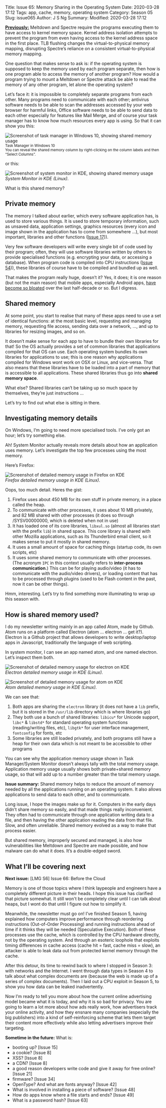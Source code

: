 Title: Issue 65: Memory Sharing in the Operating System
Date: 2020-03-28 17:12
Tags: app, cache, memory, operating system
Category: Season 05
Slug: issue065
Author: J S Ng
Summary: 
Modified: 2020-03-28 17:12

[**Previously:**](https://buttondown.email/laymansguide/archive/) Meltdown and Spectre require the programs executing them to have access to kernel memory space. Kernel address isolation attempts to prevent the program from even having access to the kernel address space in the first place. TLB flushing changes the virtual-to-physical memory mapping, disrupting Spectre’s reliance on a consistent virtual-to-physical memory mapping.

One question that makes sense to ask is: if the operating system is supposed to keep the memory used by each program separate, then how is one program able to access the memory of another program? How would a program trying to mount a Meltdown or Spectre attack be able to read the memory of any other program, let alone the operating system?

Let’s face it: it is impossible to completely separate programs from each other. Many programs need to communicate with each other; antivirus software needs to be able to scan the addresses accessed by your web browser for harmful links, Office software needs to be able to send data to each other especially for features like Mail Merge, and of course your task manager has to know how much resources every app is using. So that it can show you this:

![Screenshot of task manager in Windows 10, showing shared memory usage]({attach}/season05/issue065/issue065_01.png)<br />
<small>Task Manager in Windows 10<br />
You can reveal the shared memory column by right-clicking on the column labels and then “Select Columns”.</small>

or this:

![Screenshot of system monitor in KDE, showing shared memory usage]({attach}/season05/issue065/issue065_02.png)  
*System Monitor in KDE (Linux).*    

What is this shared memory?

## Private memory

The memory I talked about earlier, which every software application has, is used to store various things. It is used to store temporary information, such as unsaved data, application settings, graphics resources (every icon and image shown in the application has to come from somewhere …), but most important, libraries and other functions ([Issue 17]({filename}/season02/issue017/issue017.md))).

Very few software developers will write every single bit of code used by their program; often, they will use software libraries written by others to provide specialised functions (e.g. encrypting your data, or accessing a database). When program code is compiled into CPU instructions ([Issue 54]({filename}/season05/issue054/issue054.md))), these libraries of course have to be compiled and bundled up as well.

That makes the program really huge, doesn’t it? Yes, it does; it is one reason (but not the main reason) that mobile apps, especially Android apps, [have become so bloated](https://trevore.com/post/app-sizes-are-out-of-control/) over the last half-decade or so. But I digress.

## Shared memory

At some point, you start to realise that many of these apps need to use a set of identical functions: at the most basic level, requesting and managing memory, requesting file access, sending data over a network, …, and up to libraries for resizing images, and so on.

It doesn’t make sense for each app to have to bundle their own libraries for that! So the OS actually provides a set of common libraries that applications compiled for that OS can use. Each operating system bundles its own libraries for applications to use; this is one reason why applications compiled for Windows wont work on OSX or Linux, and vice-versa. That also means that these libraries have to be loaded into a part of memory that is accessible to all applications. These shared libraries thus go into **shared memory space**.

What else? Shared libraries can’t be taking up so much space by themselves, they’re just instructions …

Let’s try to find out what else is sitting in there.

## Investigating memory details

On Windows, I’m going to need more specialised tools. I’ve only got an hour; let’s try something else.

Ah! System Monitor actually reveals more details about how an application uses memory. Let’s investigate the top few processes using the most memory.

Here’s Firefox:

![Screenshot of detailed memory usage in Firefox on KDE]({attach}/season05/issue065/issue065_03.png)  
*Firefox detailed memory usage in KDE (Linux).*    

Oops, too much detail. Heres the gist:

1. Firefox uses about 450 MB for its own stuff in private memory, in a place called the heap.
2. To communicate with other processes, it uses about 10 MB privately, and 82 MB shared with other processes (it does so through /SYSV00000000, which is deleted when not in use)  
3. It has loaded one of its core libraries, `libxul.so` (almost all libraries start with the prefix `lib`) in shared space. This core library is shared with other Mozilla applications, such as its Thunderbird email client, so it makes sense to put it mostly in shared memory.
4. It uses a small amount of space for caching things (startup code, its own scripts, etc)
5. It uses some shared memory to communicate with other processes. (The acronym `IPC` in this context usually refers to **inter-process communication**.) This can be for playing audio/video (it has to communicate with the audio/video drivers), or loading content that has to be processed through plugins (used to be Flash content in the past, now it can be other things).

Hmm, interesting. Let’s try to find something more illuminating to wrap up this season with.

## How is shared memory used?

I do my newsletter writing mainly in an app called Atom, made by Github. Atom runs on a platform called Electron (atom … electron … get it?). Electron is a Github project that allows developers to write desktop/laptop apps in Javascript, traditionally the language of web scripting.

In system monitor, I can see an app named atom, and one named electron. Let’s inspect them both.

![Screenshot of detailed memory usage for electron on KDE]({attach}/season05/issue065/issue065_04.png)  
*Electron detailed memory usage in KDE (Linux).*    

![Screenshot of detailed memory usage for atom on KDE]({attach}/season05/issue065/issue065_05.png)  
*Atom detailed memory usage in KDE (Linux).*    

We can see that:

1. Both apps are sharing the `electron` library (it does not have a `lib` prefix, but it is stored in the `/usr/lib` directory which is where libraries go)
2. They both use a bunch of shared libraries: `libicu*` for Unicode support, `libc*` & `libstd*` for standard operating system functions (reading/writing files, etc), `libgtk*` for user interface management, `fontconfig` for fonts, etc
3. Some libraries are still loaded privately, and both programs still have a heap for their own data which is not meant to be accessible to other programs

You can see why the application memory usage shown in Task Manager/System Monitor doesn’t always tally with the total memory usage. Application memory usage usually shows both private+shared memory usage, so that will add up to a number greater than the total memory usage.

**Issue summary:** Shared memory helps to reduce the amount of memory needed by all the applications running on an operating system. It also allows applications to send data to each other, and to communicate.

Long issue, I hope the images make up for it. Computers in the early days didn’t share memory so easily, and that made things really inconvenient. They often had to communicate through one application writing data to a file, and then having the other application reading the data from that file. Slow, and often unreliable. Shared memory evolved as a way to make that process easier.

But shared memory, improperly secured and managed, is also how vulnerabilities like Meltdown and Spectre are made possible, and how malware can do what it does. It’s a double-edged sword.

## What I’ll be covering next

**Next issue:** [LMG S6] Issue 66: Before the Cloud

Memory is one of those topics where I think laypeople and engineers have a completely different picture in their heads. I hope this issue has clarified that picture somewhat. It still won't be completely clear until I can talk about heaps, but I wont do that until I figure out how to simplify it.

Meanwhile, the newsletter must go on! I’ve finished Season 5, having explained how computers improve performance through reordering instructions (Out-of-Order Processing) and running instructions ahead of time if it thinks they will be needed (Speculative Execution). Both of these processes use the cache, which is controlled by the CPU hardware directly, not by the operating system. And through an esoteric loophole that exploits timing differences in cache access (cache hit = fast, cache miss = slow), an attacker is able to leak data out from protected kernel memory through the cache.

After this detour, its time to rewind back to where I stopped in Season 3: with networks and the Internet. I went through data types in Season 4 to talk about what complex documents are (because the web is made up of a series of complex documents). Then I laid out a CPU exploit in Season 5, to show you how data can be leaked inadvertently.

Now I’m ready to tell you more about how the current online advertising model became what it is today, and why it is so bad for privacy. You are going to learn a lot more about how ads really work, how advertisers track your online activity, and how they ensnare many companies (especially the big publishers) into a kind of self-reinforcing scheme that lets them target their content more effectively while also letting advertisers improve their targeting.

**Sometime in the future:** What is:

- booting up? [Issue 15]
- a cookie? [Issue 8]
- XSS? [Issue 8]
- a CDN? [Issue 8]
- a good reason developers write code and give it away for free online? [Issue 21]
- firmware? [Issue 34]
- OpenType? And what are fonts anyway? [Issue 42]
- What is involved in installing a piece of software? [Issue 48]
- How do apps know where a file starts and ends? [Issue 49]
- What is a password hash? [Issue 63]
